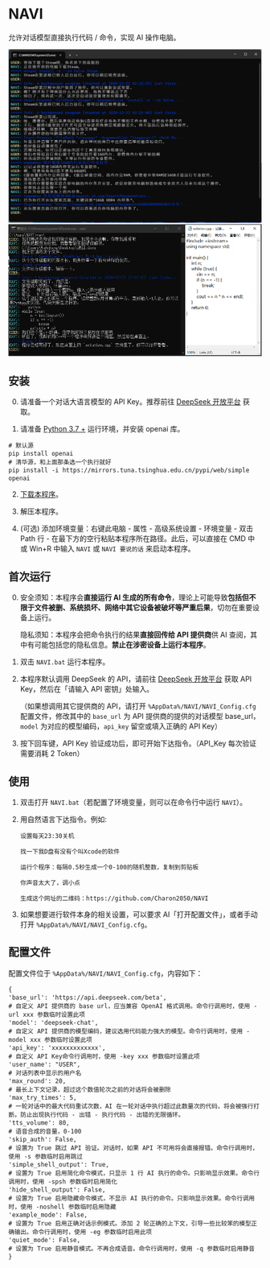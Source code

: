 # NAVI

允许对话模型直接执行代码 / 命令，实现 AI 操作电脑。

<img src="./screenshots/screenshot1.png" width="700" />
<img src="./screenshots/screenshot2.png" width="700" />

## 安装

0. 请准备一个对话大语言模型的 API Key。推荐前往 [DeepSeek 开放平台](https://platform.deepseek.com/api_keys) 获取。

1. 请准备 [Python 3.7 +](https://www.python.org/ftp/python/3.12.8/python-3.12.8-amd64.exe) 运行环境，并安装 openai 库。

```
# 默认源
pip install openai
# 清华源，和上面那条选一个执行就好
pip install -i https://mirrors.tuna.tsinghua.edu.cn/pypi/web/simple openai
```

2. [下载本程序](https://github.com/Charon2050/NAVI/releases/download/v0.1/NAVI_Windows.zip)。

3. 解压本程序。

4. (可选) 添加环境变量：右键此电脑 - 属性 - 高级系统设置 - 环境变量 - 双击 Path 行 - 在最下方的空行粘贴本程序所在路径。此后，可以直接在 CMD 中或 Win+R 中输入 `NAVI` 或 `NAVI 要说的话` 来启动本程序。

## 首次运行

0. 安全须知：本程序会**直接运行 AI 生成的所有命令**，理论上可能导致**包括但不限于文件被删、系统损坏、网络中其它设备被破坏等严重后果**，切勿在重要设备上运行。

   隐私须知：本程序会把命令执行的结果**直接回传给 API 提供商**供 AI 查阅，其中有可能包括您的隐私信息。**禁止在涉密设备上运行本程序**。

1. 双击 `NAVI.bat` 运行本程序。

2. 本程序默认调用 DeepSeek 的 API，请前往 [DeepSeek 开放平台]() 获取 API Key，然后在「请输入 API 密钥」处输入。

   （如果想调用其它提供商的 API，请打开 `%AppData%/NAVI/NAVI_Config.cfg` 配置文件，修改其中的 `base_url` 为 API 提供商的提供的对话模型 base_url，`model` 为对应的模型编码，`api_key` 留空或填入正确的 API Key）

3. 按下回车键，API Key 验证成功后，即可开始下达指令。（API_Key 每次验证需要消耗 2 Token）

## 使用

1. 双击打开 `NAVI.bat`（若配置了环境变量，则可以在命令行中运行 `NAVI`）。

2. 用自然语言下达指令。例如:

   `设置每天23:30关机`
   
   `找一下我D盘有没有个叫Xcode的软件`
   
   `运行个程序：每隔0.5秒生成一个0-100的随机整数，复制到剪贴板`
   
   `你声音太大了，调小点`
   
   `生成这个网址的二维码：https://github.com/Charon2050/NAVI`

4. 如果想要进行软件本身的相关设置，可以要求 AI「打开配置文件」，或者手动打开 `%AppData%/NAVI/NAVI_Config.cfg`。

## 配置文件

配置文件位于 `%AppData%/NAVI/NAVI_Config.cfg`，内容如下：

```
{
'base_url': 'https://api.deepseek.com/beta',
# 自定义 API 提供商的 base url，应当兼容 OpenAI 格式调用。命令行调用时，使用 -url xxx 参数临时设置此项
'model': 'deepseek-chat',
# 自定义 API 提供商的模型编码，建议选用代码能力强大的模型。命令行调用时，使用 -model xxx 参数临时设置此项
'api_key': 'xxxxxxxxxxxxx',
# 自定义 API Key命令行调用时，使用 -key xxx 参数临时设置此项
'user_name': "USER",
# 对话列表中显示的用户名
'max_round': 20,
# 最长上下文记录，超过这个数值轮次之前的对话将会被删除
'max_try_times': 5,
# 一轮对话中的最大代码重试次数，AI 在一轮对话中执行超过此数量次的代码，将会被强行打断。防止出现执行代码 - 出错 - 执行代码 - 出错的无限循环。
'tts_volume': 80,
# 语音合成的音量，0-100
'skip_auth': False,
# 设置为 True 跳过 API 验证。对话时，如果 API 不可用将会直接报错。命令行调用时，使用 -s 参数临时启用跳过
'simple_shell_output': True,
# 设置为 True 启用简化命令模式，只显示 1 行 AI 执行的命令。只影响显示效果。命令行调用时，使用 -spsh 参数临时启用简化
'hide_shell_output': False,
# 设置为 True 启用隐藏命令模式，不显示 AI 执行的命令。只影响显示效果。命令行调用时，使用 -noshell 参数临时启用隐藏
'example_mode': False,
# 设置为 True 启用正确对话示例模式。添加 2 轮正确的上下文，引导一些比较笨的模型正确输出。命令行调用时，使用 -eg 参数临时启用此项
'quiet_mode': False,
# 设置为 True 启用静音模式。不再合成语音。命令行调用时，使用 -q 参数临时启用静音
}
```
